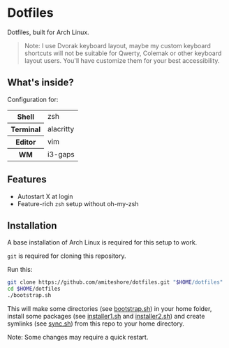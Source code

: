 # Dotfiles

Dotfiles, built for Arch Linux.


> Note: I use Dvorak keyboard layout, maybe my custom keyboard shortcuts will not be suitable for Qwerty, Colemak or other keyboard layout users. You'll have customize them for your best accessibility.

## What's inside?

Configuration for:

<table>
  <tr>
    <th>Shell</th>
    <td>zsh</td>
  </tr>
  <tr>
    <th>Terminal</th>
    <td>alacritty</td>
  </tr>
  <tr>
    <th>Editor</th>
    <td>vim</td>
  </tr>
  <tr>
    <th>WM</th>
    <td>i3-gaps</td>
  </tr>
</table>

## Features

- Autostart X at login
- Feature-rich `zsh` setup without oh-my-zsh

## Installation

A base installation of Arch Linux is required for this setup to work.

`git` is required for cloning this repository.

Run this:

```sh
git clone https://github.com/amiteshore/dotfiles.git "$HOME/dotfiles"
cd $HOME/dotfiles
./bootstrap.sh
```

This will make some directories (see [bootstrap.sh](https://github.com/amiteshore/dotfiles/blob/master/bootstrap.sh)) in your home folder, install some packages (see [installer1.sh](https://github.com/amiteshore/dotfiles/blob/master/installer1.sh) and [installer2.sh](https://github.com/amiteshore/dotfiles/blob/master/installer2.sh)) and create symlinks (see [sync.sh](https://github.com/amiteshore/dotfiles/blob/master/sync.sh)) from this repo to your home directory.

Note: Some changes may require a quick restart.